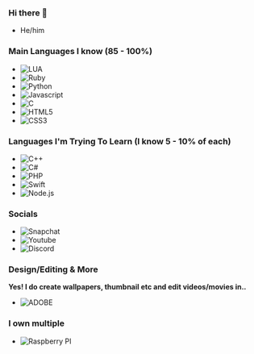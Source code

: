 ### Hi there 👋

- He/him

### Main Languages I know (85 - 100%)

- ![LUA](https://img.shields.io/badge/lua-%232C2D72.svg?&style=for-the-badge&logo=lua&logoColor=white)
- ![Ruby](https://img.shields.io/badge/ruby-%23CC342D.svg?&style=for-the-badge&logo=ruby&logoColor=white)
- ![Python](https://img.shields.io/badge/python%20-%2314354C.svg?&style=for-the-badge&logo=python&logoColor=white)
- ![Javascript](https://img.shields.io/badge/javascript%20-%23323330.svg?&style=for-the-badge&logo=javascript&logoColor=%23F7DF1E)
- ![C](https://img.shields.io/badge/c%20-%2300599C.svg?&style=for-the-badge&logo=c&logoColor=white)
- ![HTML5](https://img.shields.io/badge/html5%20-%23E34F26.svg?&style=for-the-badge&logo=html5&logoColor=white)
- ![CSS3](https://img.shields.io/badge/css3%20-%231572B6.svg?&style=for-the-badge&logo=css3&logoColor=white)

### Languages I'm Trying To Learn (I know 5 - 10% of each)

- ![C++](https://img.shields.io/badge/c++%20-%2300599C.svg?&style=for-the-badge&logo=c%2B%2B&ogoColor=white)
- ![C#](https://img.shields.io/badge/c%23%20-%23239120.svg?&style=for-the-badge&logo=c-sharp&logoColor=white)
- ![PHP](https://img.shields.io/badge/php-%23777BB4.svg?&style=for-the-badge&logo=php&logoColor=white)
- ![Swift](https://img.shields.io/badge/swift-%23FA7343.svg?&style=for-the-badge&logo=swift&logoColor=white)
- ![Node.js](https://img.shields.io/badge/node.js%20-%2343853D.svg?&style=for-the-badge&logo=node.js&logoColor=white)

### Socials

- ![Snapchat](https://img.shields.io/badge/<kiwizsnapss>%20-%23FFFC00.svg?&style=for-the-badge&logo=Snapchat&logoColor=white)
- ![Youtube](https://img.shields.io/badge/<Insert_Dread_Here>%20-%23FF0000.svg?&style=for-the-badge&logo=YouTube&logoColor=white)
- ![Discord](https://img.shields.io/badge/%3CCheckBackSoon!%3E%20-%237289DA.svg?&style=for-the-badge&logo=discord&logoColor=white)

### Design/Editing & More
**Yes! I do create wallpapers, thumbnail etc and edit videos/movies in..**
- ![ADOBE](https://img.shields.io/badge/adobe%20-%23FF0000.svg?&style=for-the-badge&logo=adobe&logoColor=white)

### I own multiple

- ![Raspberry PI](https://img.shields.io/badge/-Raspberry%20Pi-C51A4A?style=for-the-badge&logo=Raspberry-Pi)


